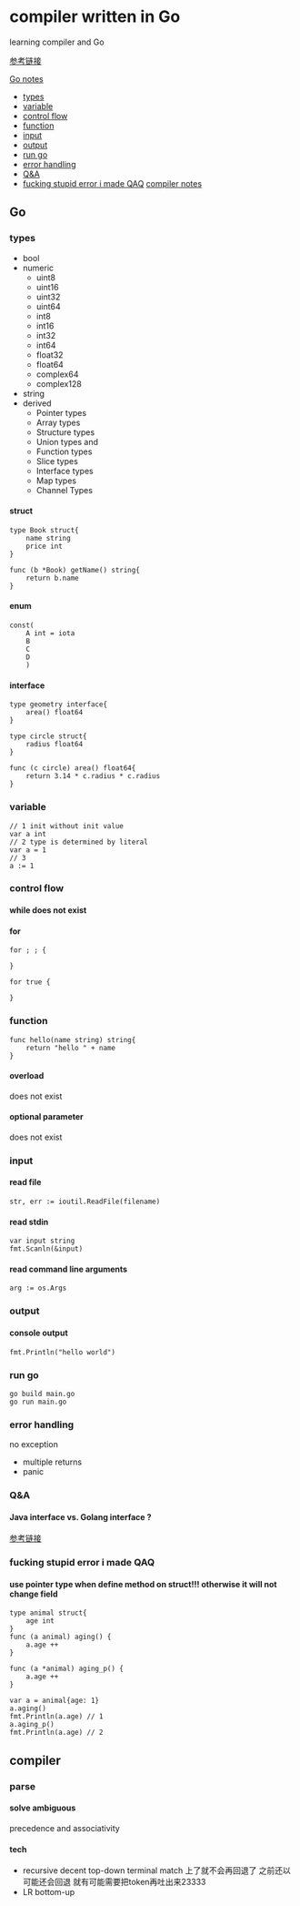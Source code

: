 # compiler written in Go
learning compiler and Go

[参考链接](http://www.craftinginterpreters.com/contents.html)

[Go notes](#go)
- [types](#types)
- [variable](#variable)
- [control flow](#control_flow)
- [function](#function)
- [input](#input)
- [output](#output)
- [run go](#run_go)
- [error handling](#error_handling)
- [Q&A](#q&a)
- [fucking stupid error i made QAQ](#fucking_stupid_error_i_made_QAQ)
[compiler notes](#compiler)

## Go
### types
- bool
- numeric
    - uint8
    - uint16
    - uint32
    - uint64
    - int8
    - int16
    - int32
    - int64
    - float32
    - float64
    - complex64
    - complex128
- string
- derived
    - Pointer types
    - Array types
    - Structure types
    - Union types and
    - Function types
    - Slice types
    - Interface types
    - Map types
    - Channel Types

#### struct
```Go=
type Book struct{
    name string
    price int
}

func (b *Book) getName() string{
    return b.name
}

```

#### enum
```Go=
const(
	A int = iota
	B
	C
	D
	)
```


#### interface
```
type geometry interface{
    area() float64
}

type circle struct{
    radius float64
}

func (c circle) area() float64{
    return 3.14 * c.radius * c.radius
}
```
### variable
```Go=
// 1 init without init value
var a int
// 2 type is determined by literal
var a = 1
// 3
a := 1
```
### control flow
#### while does not exist
#### for
```Go=
for ; ; {

}

for true {

}
```

### function
```Go=
func hello(name string) string{
    return "hello " + name
}
```

#### overload
does not exist

#### optional parameter
does not exist

### input
#### read file
```Go=
str, err := ioutil.ReadFile(filename)
```

#### read stdin
```Go=
var input string
fmt.Scanln(&input)
```

#### read command line arguments
```Go=
arg := os.Args
```

### output
#### console output
```Go=
fmt.Println("hello world")
```

### run go
```
go build main.go
go run main.go
```
### error handling
no exception
- multiple returns
- panic
### Q&A
#### Java interface vs. Golang interface ?
[参考链接](https://stackoverflow.com/questions/39932713/whats-the-differences-between-go-and-java-about-interface)

### fucking stupid error i made QAQ
#### use pointer type when define method on struct!!! otherwise it will not change field
```
type animal struct{
    age int
}
func (a animal) aging() {
    a.age ++
}

func (a *animal) aging_p() {
    a.age ++
}

var a = animal{age: 1}
a.aging()
fmt.Println(a.age) // 1
a.aging_p()
fmt.Println(a.age) // 2
```


## compiler
### parse
#### solve ambiguous
precedence and associativity

#### tech
- recursive decent top-down
terminal match 上了就不会再回退了 之前还以可能还会回退 就有可能需要把token再吐出来23333
- LR bottom-up